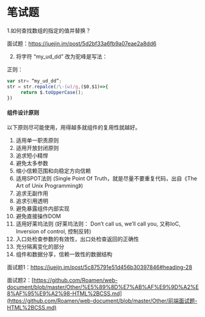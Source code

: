 # 笔试题

1.如何查找数组的指定的值并替换？

面试题：https://juejin.im/post/5d2bf33a6fb9a07eae2a8dd6


2. 将字符 “my_ud_dd” 改为驼峰是写法：

正则：

```js
var str= “my_ud_dd”;
str = str.repalce(/\-(w)/g,($0,$1)=>{
     return $.toUpperCase();
})
```



#### 组件设计原则

以下原则尽可能使用，用得越多就组件的复用性就越好。

1. 适用单一职责原则
2. 适用开放封闭原则
3. 追求短小精悍
4. 避免太多参数
5. 缩小信赖范围和向稳定方向信赖
6. 适用SPOT法则 (Single Point Of Truth，就是尽量不要重复代码，出自《The Art of Unix Programming》)
7. 追求无副作用
8. 追求引用透明
9. 避免暴露组件内部实现
10. 避免直接操作DOM
11. 适用好莱坞法则 (好莱坞法则： Don’t call us, we’ll call you, 又称IoC, Inversion of control, 控制反转)
12. 入口处检查参数的有效性，出口处检查返回的正确性
13. 充分隔离变化的部分
14. 组件和数据分享，信赖一致性的数据结构



面试题1：https://juejin.im/post/5c875791e51d456b30397846#heading-28

面试题2：[https://github.com/Roamen/web-document/blob/master/Other/%E5%89%8D%E7%AB%AF%E9%9D%A2%E8%AF%95%E9%A2%98-HTML%2BCSS.md](https://github.com/Roamen/web-document/blob/master/Other/前端面试题-HTML%2BCSS.md)

